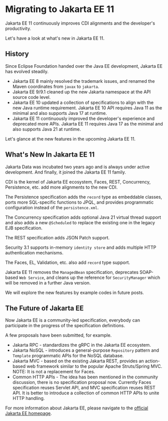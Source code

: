 # Migrating to Jakarta EE 11

Jakarta EE 11 continuously improves CDI alignments and the developer's productivity.

Let's have a look at what's new in Jakarta EE 11.

## History 

Since Eclipse Foundation handed over the Java EE development, Jakarta EE has evolved steadily. 
 * Jakarta EE 8 mainly resolved the trademark issues, and renamed the Maven coordinates from `javax` to `jakarta`. 
 * Jakarta EE 9/9.1 cleaned up the new Jakarta namespace at the API source code level.
 * Jakarta EE 10 updated a collection of specifications to align with the new Java runtime requirement. Jakarta EE 10 API requires Java 11 as the minimal and also supports Java 17 at runtime.
 * Jakarta EE 11 continuously improved the developer's experience and deprecated more APIs. Jakarta EE 11 requires Java 17 as the minimal and also supports Java 21 at runtime.

Let's glance at the new features in the upcoming Jakarta EE 11. 

## What's New In Jakarta EE 11

Jakarta Data was incubated two years ago and is always under active development. And finally, it joined the Jakarta EE 11 family. 

CDI is the kernel of Jakarta EE ecosystem, Faces, REST, Concurrency, Persistence, etc. add more alignments to the new CDI.

The Persistence specification adds the `record` type as embeddable classes, ports more SQL-specific functions to JPQL, and provides programmatic configuration instead of the `persistence.xml`. 

The Concurrency specification adds optional Java 21 virtual thread support and also adds a new `@Scheduled` to replace the existing one in the legacy EJB specification.

The REST specification adds JSON Patch support.

Security 3.1 supports in-memory `identity store` and adds multiple HTTP authentication mechanisms.

The Faces, EL, Validation, etc. also add `record` type support. 

Jakarta EE 11 removes the `ManagedBean` specification, deprecates SOAP-based `Web Service`, and cleans up the reference for `SecurityManager` which will be removed in a further Java version.

We will explore the new features by example codes in future posts.

## The Future of Jakarta EE

Now Jakarta EE is a community-led specification, everybody can participate in the progress of the specification definitions.

A few proposals have been submitted, for example.

* Jakarta RPC  - standardizes the gRPC in the Jakarta EE ecosystem.
* Jakarta NoSQL  - introduces a general-purpose `Repository` pattern and `Template` programmatic APIs for the NoSQL database.
* Jakarta MVC - based on the existing Jakarta REST, provides an action-based web framework similar to the popular Apache Struts/Spring MVC. NOTE: It is not a replacement for Faces.
* Common HTTP APIs - The idea has been mentioned in the community discussion, there is no specification proposal now. Currently Faces specification reuses Servlet API, and MVC specification reuses REST API. It is better to introduce a collection of common HTTP APIs to unite HTTP handling. 

For more information about Jakarta EE, please navigate to the [official Jakarta EE homepage](https://jakarta.ee).
